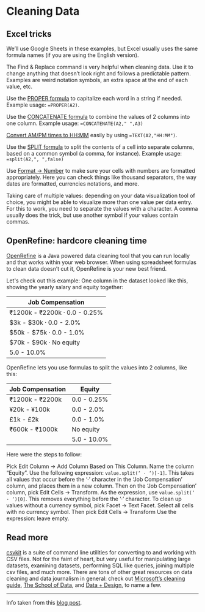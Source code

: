 # Cleaning Data

## Excel tricks

We’ll use Google Sheets in these examples, but Excel usually uses the same formula names (if you are using the English version).

The Find & Replace command is very helpful when cleaning data. Use it to change anything that doesn’t look right and follows a predictable pattern. Examples are weird notation symbols, an extra space at the end of each value, etc.

Use the <a href="https://support.google.com/docs/answer/3094133?hl=en">PROPER formula</a> to capitalize each word in a string if needed. Example usage: ``=PROPER(A2)``.

Use the <a href="https://support.google.com/docs/answer/3094123?hl=en">CONCATENATE formula</a> to combine the values of 2 columns into one column. Example usage: ``=CONCATENATE(A2," ",A3)``

<a href="https://productforums.google.com/forum/#!topic/docs/V-mVXdxshmM">Convert AM/PM times to HH:MM</a> easily by using ``=TEXT(A2,"HH:MM")``.

Use the <a href="https://support.google.com/docs/answer/3094136?hl=en">SPLIT formula</a> to split the contents of a cell into separate columns, based on a common symbol (a comma, for instance). Example usage: ``=split(A2,", ",false)``

Use <a href="https://support.google.com/docs/answer/56470?hl=en">Format -> Number</a> to make sure your cells with numbers are formatted appropriately. Here you can check things like thousand separators, the way dates are formatted, currencies notations, and more.

Taking care of multiple values: depending on your data visualization tool of choice, you might be able to visualize more than one value per data entry. For this to work, you need to separate the values with a character. A comma usually does the trick, but use another symbol if your values contain commas. 

## OpenRefine: hardcore cleaning time

<a href="http://openrefine.org/">OpenRefine</a> is a Java powered data cleaning tool that you can run locally and that works within your web browser. When using spreadsheet formulas to clean data doesn’t cut it, OpenRefine is your new best friend.<br>

Let's check out this example: One column in the dataset looked like this, showing the yearly salary and equity together:

| Job Compensation |
| ---------------- |
| ₹1200k - ₹2200k · 0.0 - 0.25% |
| $3k - $30k · 0.0 - 2.0% |
| $50k - $75k · 0.0 - 1.0% |
| $70k - $90k · No equity |
| 5.0 - 10.0% |

OpenRefine lets you use formulas to split the values into 2 columns, like this:

| Job Compensation | Equity |
| ---------------- | ------ |
| ₹1200k - ₹2200k | 0.0 - 0.25% |
| ¥20k - ¥100k | 0.0 - 2.0% |
| £1k - £2k | 0.0 - 1.0% |
| ₹600k - ₹1000k | No equity | 
|  | 5.0 - 10.0% |

Here were the steps to follow:

Pick Edit Column -> Add Column Based on This Column. Name the column “Equity”.
Use the following expression: ``value.split(‘ · ‘)[-1]``. This takes all values that occur before the ‘·’ character in the ‘Job Compensation’ column, and places them in a new column.
Then on the ‘Job Compensation’ column, pick Edit Cells -> Transform. As the expression, use ``value.split(‘ · ‘)[0]``. This removes everything before the ‘·’ character.
To clean up values without a currency symbol, pick Facet -> Text Facet. Select all cells with no currency symbol. Then pick Edit Cells -> Transform Use the expression: leave empty.

## Read more

<a href="https://github.com/wireservice/csvkit">csvkit</a> is a suite of command line utilities for converting to and working with CSV files. Not for the faint of heart, but very useful for manipulating large datasets, examining datasets, performing SQL like queries, joining multiple csv files, and much more.
There are tons of other great resources on data cleaning and data journalism in general: check out <a href="https://support.office.com/en-us/article/Top-ten-ways-to-clean-your-data-2844b620-677c-47a7-ac3e-c2e157d1db19">Microsoft’s cleaning guide</a>, <a href="http://schoolofdata.org/handbook/recipes/cleaning-data-with-spreadsheets/">The School of Data</a>, and <a href="https://infoactive.co/data-design/ch08.html">Data + Design</a>, to name a few.

---------

Info taken from this <a href="http://blog.silk.co/post/143527419532/tools-for-data-visualization-part-2-cleaning-data">blog post</a>.
















